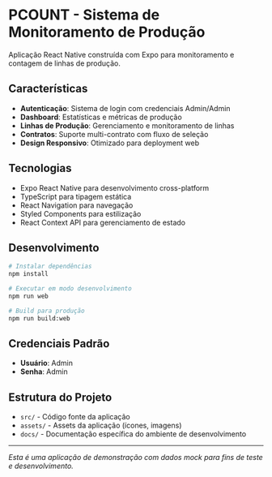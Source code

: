 # PCOUNT - Sistema de Monitoramento de Produção

Aplicação React Native construída com Expo para monitoramento e contagem de linhas de produção.

## Características

- **Autenticação**: Sistema de login com credenciais Admin/Admin
- **Dashboard**: Estatísticas e métricas de produção
- **Linhas de Produção**: Gerenciamento e monitoramento de linhas
- **Contratos**: Suporte multi-contrato com fluxo de seleção
- **Design Responsivo**: Otimizado para deployment web

## Tecnologias

- Expo React Native para desenvolvimento cross-platform
- TypeScript para tipagem estática
- React Navigation para navegação
- Styled Components para estilização
- React Context API para gerenciamento de estado

## Desenvolvimento

```bash
# Instalar dependências
npm install

# Executar em modo desenvolvimento
npm run web

# Build para produção
npm run build:web
```

## Credenciais Padrão

- **Usuário**: Admin
- **Senha**: Admin

## Estrutura do Projeto

- `src/` - Código fonte da aplicação
- `assets/` - Assets da aplicação (ícones, imagens)
- `docs/` - Documentação específica do ambiente de desenvolvimento

---

*Esta é uma aplicação de demonstração com dados mock para fins de teste e desenvolvimento.*